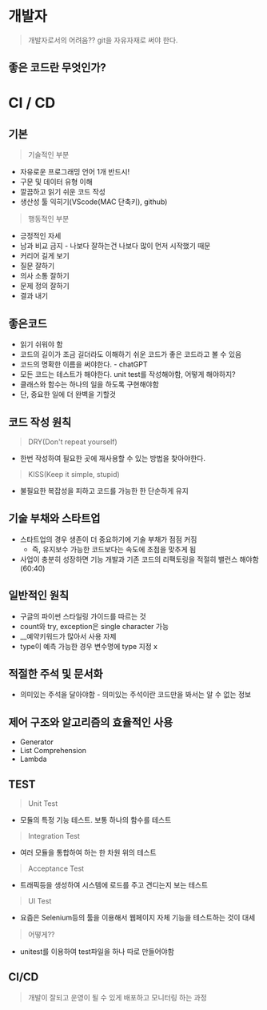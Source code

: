 # 개발자
> 개발자로서의 어려움?? 
> git을 자유자재로 써야 한다.
>

## 좋은 코드란 무엇인가?

# CI / CD

## 기본
> 기술적인 부분
* 자유로운 프로그래밍 언어 1개 반드시!
* 구문 및 데이터 유형 이해
* 깔끔하고 읽기 쉬운 코드 작성
* 생산성 툴 익히기(VScode(MAC 단축키), github)

> 행동적인 부분
* 긍정적인 자세
* 남과 비교 금지 - 나보다 잘하는건 나보다 많이 먼저 시작했기 때문
* 커리어 길게 보기
* 질문 잘하기
* 의사 소통 잘하기
* 문제 정의 잘하기
* 결과 내기

## 좋은코드
* 읽기 쉬워야 함
* 코드의 길이가 조금 길더라도 이해하기 쉬운 코드가 좋은 코드라고 볼 수 있음
* 코드의 명확한 이름을 써야한다. - chatGPT
* 모든 코드는 테스트가 해야한다. unit test를 작성해야함, 어떻게 해야하지?
* 클래스와 함수는 하나의 일을 하도록 구현해야함
* 단, 중요한 일에 더 완벽을 기할것

## 코드 작성 원칙
> DRY(Don't repeat yourself)
* 한번 작성하여 필요한 곳에 재사용할 수 있는 방법을 찾아야한다.
> KISS(Keep it simple, stupid)
* 불필요한 복잡성을 피하고 코드를 가능한 한 단순하게 유지

## 기술 부채와 스타트업
* 스타트업의 경우 생존이 더 중요하기에 기술 부채가 점점 커짐
  * 즉, 유지보수 가능한 코드보다는 속도에 초점을 맞추게 됨
* 사업이 충분히 성장하면 기능 개발과 기존 코드의 리팩토링을 적절히 밸런스 해야함(60:40)

## 일반적인 원칙
* 구글의 파이썬 스타일링 가이드를 따르는 것
* count와 try, exception은 single character 가능
* __예약키워드가 많아서 사용 자제
* type이 예측 가능한 경우 변수명에 type 지정 x

## 적절한 주석 및 문서화
* 의미있는 주석을 달아야함 - 의미있는 주석이란 코드만을 봐서는 알 수 없는 정보

## 제어 구조와 알고리즘의 효율적인 사용
* Generator
* List Comprehension
* Lambda

## TEST
> Unit Test
* 모듈의 특정 기능 테스트. 보통 하나의 함수를 테스트
> Integration Test
* 여러 모듈을 통합하여 하는 한 차원 위의 테스트   
> Acceptance Test
* 트래픽등을 생성하여 시스템에 로드를 주고 견디는지 보는 테스트
> UI Test
* 요즘은 Selenium등의 툴을 이용해서 웹페이지 자체 기능을 테스트하는 것이 대세

> 어떻게??
* unitest를 이용하여 test파일을 하나 따로 만들어야함
  

## CI/CD
> 개발이 잘되고 운영이 될 수 있게 배포하고 모니터링 하는 과정
> 